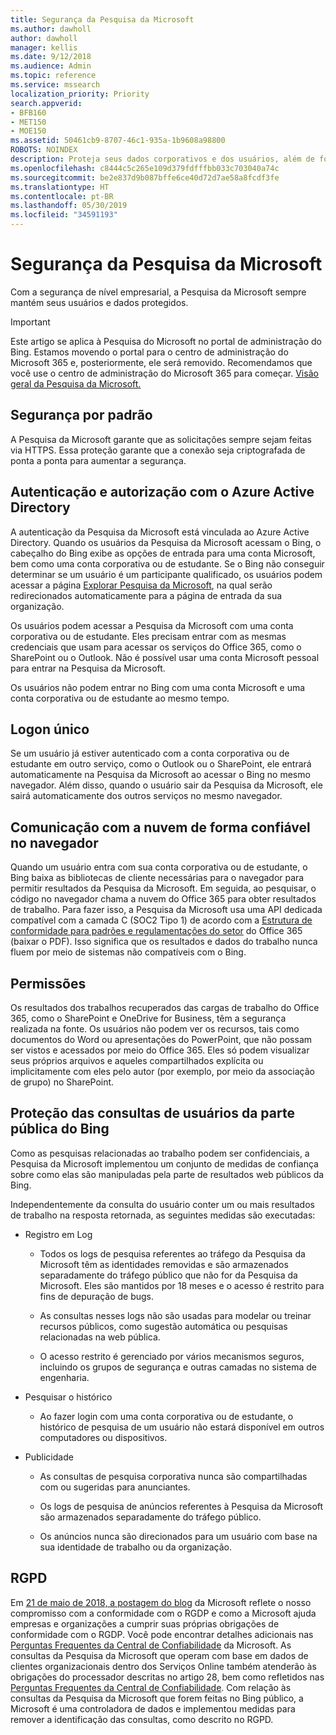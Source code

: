 ```yaml
---
title: Segurança da Pesquisa da Microsoft
ms.author: dawholl
author: dawholl
manager: kellis
ms.date: 9/12/2018
ms.audience: Admin
ms.topic: reference
ms.service: mssearch
localization_priority: Priority
search.appverid:
- BFB160
- MET150
- MOE150
ms.assetid: 50461cb9-8707-46c1-935a-1b9608a98800
ROBOTS: NOINDEX
description: Proteja seus dados corporativos e dos usuários, além de fornecer informações aos usuários autorizados com a Pesquisa da Microsoft
ms.openlocfilehash: c8444c5c265e109d379fdfffbb033c703040a74c
ms.sourcegitcommit: be2e837d9b087bffe6ce40d72d7ae58a8fcdf3fe
ms.translationtype: HT
ms.contentlocale: pt-BR
ms.lasthandoff: 05/30/2019
ms.locfileid: "34591193"
---
```

# <a name="security-for-microsoft-search"></a>Segurança da Pesquisa da Microsoft

Com a segurança de nível empresarial, a Pesquisa da Microsoft sempre mantém seus usuários e dados protegidos.

> [!IMPORTANT]
> Este artigo se aplica à Pesquisa do Microsoft no portal de administração do Bing. Estamos movendo o portal para o centro de administração do Microsoft 365 e, posteriormente, ele será removido. Recomendamos que você use o centro de administração do Microsoft 365 para começar. [Visão geral da Pesquisa da Microsoft.](overview-microsoft-search.md)
  
## <a name="secure-by-default"></a>Segurança por padrão

A Pesquisa da Microsoft garante que as solicitações sempre sejam feitas via HTTPS. Essa proteção garante que a conexão seja criptografada de ponta a ponta para aumentar a segurança.
  
## <a name="authentication-and-authorization-with-azure-active-directory"></a>Autenticação e autorização com o Azure Active Directory

A autenticação da Pesquisa da Microsoft está vinculada ao Azure Active Directory. Quando os usuários da Pesquisa da Microsoft acessam o Bing, o cabeçalho do Bing exibe as opções de entrada para uma conta Microsoft, bem como uma conta corporativa ou de estudante. Se o Bing não conseguir determinar se um usuário é um participante qualificado, os usuários podem acessar a página [Explorar Pesquisa da Microsoft](https://www.bing.com/business/explore), na qual serão redirecionados automaticamente para a página de entrada da sua organização. 
  
Os usuários podem acessar a Pesquisa da Microsoft com uma conta corporativa ou de estudante. Eles precisam entrar com as mesmas credenciais que usam para acessar os serviços do Office 365, como o SharePoint ou o Outlook. Não é possível usar uma conta Microsoft pessoal para entrar na Pesquisa da Microsoft.
  
Os usuários não podem entrar no Bing com uma conta Microsoft e uma conta corporativa ou de estudante ao mesmo tempo.
  
## <a name="single-sign-on"></a>Logon único

Se um usuário já estiver autenticado com a conta corporativa ou de estudante em outro serviço, como o Outlook ou o SharePoint, ele entrará automaticamente na Pesquisa da Microsoft ao acessar o Bing no mesmo navegador. Além disso, quando o usuário sair da Pesquisa da Microsoft, ele sairá automaticamente dos outros serviços no mesmo navegador.
  
## <a name="communicates-with-the-trusted-cloud-from-the-browser"></a>Comunicação com a nuvem de forma confiável no navegador

Quando um usuário entra com sua conta corporativa ou de estudante, o Bing baixa as bibliotecas de cliente necessárias para o navegador para permitir resultados da Pesquisa da Microsoft. Em seguida, ao pesquisar, o código no navegador chama a nuvem do Office 365 para obter resultados de trabalho. Para fazer isso, a Pesquisa da Microsoft usa uma API dedicada compatível com a camada C (SOC2 Tipo 1) de acordo com a [Estrutura de conformidade para padrões e regulamentações do setor](https://download.microsoft.com/download/B/2/7/B27B3EF3-8849-4C18-8BA4-5AD755728620/Compliance%20Framework_customer%20guidance.pdf) do Office 365 (baixar o PDF). Isso significa que os resultados e dados do trabalho nunca fluem por meio de sistemas não compatíveis com o Bing. 
  
## <a name="permissions"></a>Permissões

Os resultados dos trabalhos recuperados das cargas de trabalho do Office 365, como o SharePoint e OneDrive for Business, têm a segurança realizada na fonte. Os usuários não podem ver os recursos, tais como documentos do Word ou apresentações do PowerPoint, que não possam ser vistos e acessados por meio do Office 365. Eles só podem visualizar seus próprios arquivos e aqueles compartilhados explícita ou implicitamente com eles pelo autor (por exemplo, por meio da associação de grupo) no SharePoint.
  
## <a name="protects-user-queries-from-the-public-portion-of-bing"></a>Proteção das consultas de usuários da parte pública do Bing

Como as pesquisas relacionadas ao trabalho podem ser confidenciais, a Pesquisa da Microsoft implementou um conjunto de medidas de confiança sobre como elas são manipuladas pela parte de resultados web públicos da Bing.
  
Independentemente da consulta do usuário conter um ou mais resultados de trabalho na resposta retornada, as seguintes medidas são executadas:
  
- Registro em Log
    
  - Todos os logs de pesquisa referentes ao tráfego da Pesquisa da Microsoft têm as identidades removidas e são armazenados separadamente do tráfego público que não for da Pesquisa da Microsoft. Eles são mantidos por 18 meses e o acesso é restrito para fins de depuração de bugs.
    
  - As consultas nesses logs não são usadas para modelar ou treinar recursos públicos, como sugestão automática ou pesquisas relacionadas na web pública.
    
  - O acesso restrito é gerenciado por vários mecanismos seguros, incluindo os grupos de segurança e outras camadas no sistema de engenharia.
    
- Pesquisar o histórico
    
  - Ao fazer login com uma conta corporativa ou de estudante, o histórico de pesquisa de um usuário não estará disponível em outros computadores ou dispositivos.
    
- Publicidade
    
  - As consultas de pesquisa corporativa nunca são compartilhadas com ou sugeridas para anunciantes.
    
  - Os logs de pesquisa de anúncios referentes à Pesquisa da Microsoft são armazenados separadamente do tráfego público.
    
  - Os anúncios nunca são direcionados para um usuário com base na sua identidade de trabalho ou da organização.
    
## <a name="gdpr"></a>RGPD

Em [21 de maio de 2018, a postagem do blog](https://blogs.microsoft.com/on-the-issues/2018/05/21/microsofts-commitment-to-gdpr-privacy-and-putting-customers-in-control-of-their-own-data/) da Microsoft reflete o nosso compromisso com a conformidade com o RGDP e como a Microsoft ajuda empresas e organizações a cumprir suas próprias obrigações de conformidade com o RGDP. Você pode encontrar detalhes adicionais nas [Perguntas Frequentes da Central de Confiabilidade](https://www.microsoft.com/en-us/trustcenter/privacy/gdpr/gdpr-faqs) da Microsoft. As consultas da Pesquisa da Microsoft que operam com base em dados de clientes organizacionais dentro dos Serviços Online também atenderão às obrigações do processador descritas no artigo 28, bem como refletidos nas [Perguntas Frequentes da Central de Confiabilidade](https://www.microsoft.com/en-us/trustcenter/privacy/gdpr/gdpr-faqs). Com relação às consultas da Pesquisa da Microsoft que forem feitas no Bing público, a Microsoft é uma controladora de dados e implementou medidas para remover a identificação das consultas, como descrito no RGPD.


